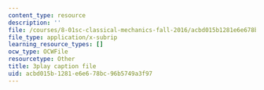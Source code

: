 ```yaml
---
content_type: resource
description: ''
file: /courses/8-01sc-classical-mechanics-fall-2016/acbd015b1281e6e678bc96b5749a3f97_7Kq8BINVDiw.srt
file_type: application/x-subrip
learning_resource_types: []
ocw_type: OCWFile
resourcetype: Other
title: 3play caption file
uid: acbd015b-1281-e6e6-78bc-96b5749a3f97
---
```

